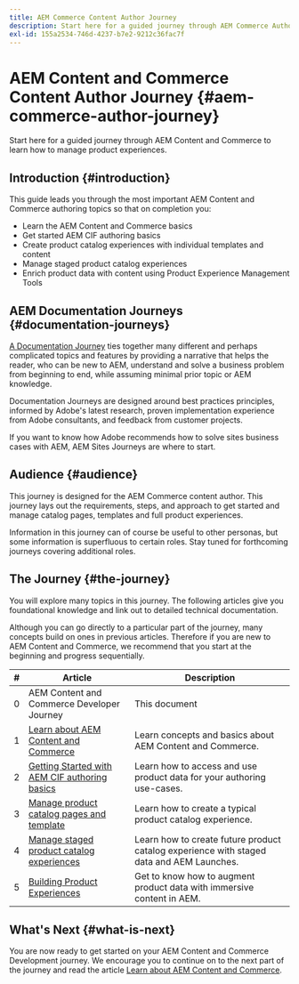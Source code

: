```yaml
---
title: AEM Commerce Content Author Journey
description: Start here for a guided journey through AEM Commerce Authoring
exl-id: 155a2534-746d-4237-b7e2-9212c36fac7f
---
```

# AEM Content and Commerce Content Author Journey {#aem-commerce-author-journey}

Start here for a guided journey through AEM Content and Commerce to learn how to manage product experiences.

## Introduction {#introduction}

This guide leads you through the most important AEM Content and Commerce authoring topics so that on completion you:

* Learn the AEM Content and Commerce basics
* Get started AEM CIF authoring basics
* Create product catalog experiences with individual templates and content
* Manage staged product catalog experiences
* Enrich product data with content using Product Experience Management Tools

## AEM Documentation Journeys {#documentation-journeys}

[A Documentation Journey](/help/journey-documentation/documentation-journeys.md) ties together many different and perhaps complicated topics and features by providing a narrative that helps the reader, who can be new to AEM, understand and solve a business problem from beginning to end, while assuming minimal prior topic or AEM knowledge.

Documentation Journeys are designed around best practices principles, informed by Adobe's latest research, proven implementation experience from Adobe consultants, and feedback from customer projects.

If you want to know how Adobe recommends how to solve sites business cases with AEM, AEM Sites Journeys are where to start.

## Audience {#audience}

This journey is designed for the AEM Commerce content author. This journey lays out the requirements, steps, and approach to get started and manage catalog pages, templates and full product experiences.

Information in this journey can of course be useful to other personas, but some information is superfluous to certain roles. Stay tuned for forthcoming journeys covering additional roles.

## The Journey {#the-journey}

You will explore many topics in this journey. The following articles give you foundational knowledge and link out to detailed technical documentation.

Although you can go directly to a particular part of the journey, many concepts build on ones in previous articles. Therefore if you are new to AEM Content and Commerce, we recommend that you start at the beginning and progress sequentially.

|#|Article|Description|
|---|---|---|
|0|AEM Content and Commerce Developer Journey|This document|
|1|[Learn about AEM Content and Commerce](/help/commerce-cloud/introduction.md)|Learn concepts and basics about AEM Content and Commerce.|
|2|[Getting Started with AEM CIF authoring basics](getting-started.md)|Learn how to access and use product data for your authoring use-cases.|
|3|[Manage product catalog pages and template](catalog-templates.md)|Learn how to create a typical product catalog experience.|
|4|[Manage staged product catalog experiences](staged-catalog.md)|Learn how to create future product catalog experience with staged data and AEM Launches.|
|5|[Building Product Experiences](product-experience-management.md)|Get to know how to augment product data with immersive content in AEM.|

## What's Next {#what-is-next}

You are now ready to get started on your AEM Content and Commerce Development journey. We encourage you to continue on to the next part of the journey and read the article [Learn about AEM Content and Commerce](/help/commerce-cloud/introduction.md).
